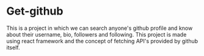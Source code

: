 # Get-github
This is a project in which we can search anyone's github profile and know about their username, bio, followers and following. This project is made using react framework and the concept of fetching API's provided by github itself.
